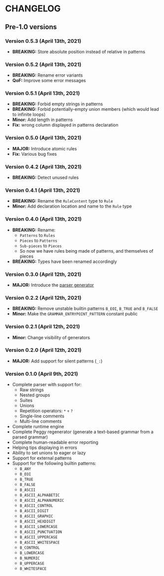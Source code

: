 # CHANGELOG

## Pre-1.0 versions

### Version 0.5.3 (April 13th, 2021)

* **BREAKING:** Store absolute position instead of relative in patterns

### Version 0.5.2 (April 13th, 2021)

* **BREAKING:** Rename error variants
* **QoF:** Improve some error messages

### Version 0.5.1 (April 13th, 2021)

* **BREAKING:** Forbid empty strings in patterns
* **BREAKING:** Forbid potentially-empty union members (which would lead to infinite loops)
* **Minor:** Add length in patterns
* **Fix:** wrong column displayed in patterns declaration

### Version 0.5.0 (April 13th, 2021)

* **MAJOR:** Introduce atomic rules
* **Fix:** Various bug fixes

### Version 0.4.2 (April 13th, 2021)

* **BREAKING:** Detect unused rules

### Version 0.4.1 (April 13th, 2021)

* **BREAKING:** Rename the `RuleContent` type to `Rule`
* **Minor:** Add declaration location and name to the `Rule` type

### Version 0.4.0 (April 13th, 2021)

* **BREAKING:** Rename:
  * `Patterns` to `Rules`
  * `Pieces` to `Patterns`
  * `Sub-pieces` to `Pieces`
  * So now we have rules being made of patterns, and themselves of pieces
* **BREAKING:** Types have been renamed accordingly

### Version 0.3.0 (April 12th, 2021)

* **MAJOR:** Introduce the [parser generator](peggy_derive/)

### Version 0.2.2 (April 12th, 2021)

* **BREAKING:** Remove unstable builtin patterns `B_EOI`, `B_TRUE` and `B_FALSE`
* **Minor:** Make the `GRAMMAR_ENTRYPOINT_PATTERN` constant public

### Version 0.2.1 (April 12th, 2021)

* **Minor:** Change visibility of generators

### Version 0.2.0 (April 12th, 2021)

* **MAJOR:** Add support for silent patterns (`_:`)

### Version 0.1.0 (April 9th, 2021)

* Complete parser with support for:
  * Raw strings
  * Nested groups
  * Suites
  * Unions
  * Repetition operators: `*` `+` `?`
  * Single-line comments
  * Multi-line comments
* Complete runtime engine
* Complete Peggy regenerator (generate a text-based grammar from a parsed grammar)
* Complete human-readable error reporting
* Helping tips displaying in errors
* Ability to set unions to eager or lazy
* Support for external patterns
* Support for the following builtin patterns:
  * `B_ANY`
  * `B_EOI`
  * `B_TRUE`
  * `B_FALSE`
  * `B_ASCII`
  * `B_ASCII_ALPHABETIC`
  * `B_ASCII_ALPHANUMERIC`
  * `B_ASCII_CONTROL`
  * `B_ASCII_DIGIT`
  * `B_ASCII_GRAPHIC`
  * `B_ASCII_HEXDIGIT`
  * `B_ASCII_LOWERCASE`
  * `B_ASCII_PUNCTUATION`
  * `B_ASCII_UPPERCASE`
  * `B_ASCII_WHITESPACE`
  * `B_CONTROL`
  * `B_LOWERCASE`
  * `B_NUMERIC`
  * `B_UPPERCASE`
  * `B_WHITESPACE`
